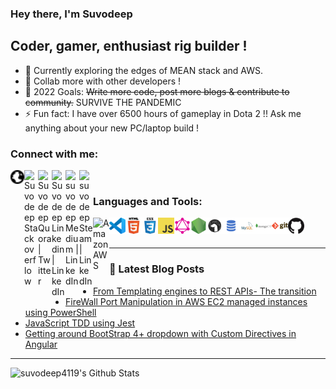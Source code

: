 ### Hey there, I'm Suvodeep

## Coder, gamer, enthusiast rig builder !


- 🌱 Currently exploring the edges of MEAN stack and AWS.
- 👯 Collab more with other developers !
- 🥅 2022 Goals: ~~Write more code, post more blogs & contribute to community.~~ SURVIVE THE PANDEMIC
- ⚡ Fun fact: I have over 6500 hours of gameplay in Dota 2 !! Ask me anything about your new PC/laptop build !

### Connect with me:

[<img align="left" alt="myPortfolio" width="22px" src="https://raw.githubusercontent.com/iconic/open-iconic/master/svg/globe.svg" />][website]
[<img align="left" alt="SuvodeepStackoverflow" width="22px" src="https://simpleicons.org/icons/stackoverflow.svg" />][stackoverflow]
[<img align="left" alt="SuvodeepQuora | Twitter" width="22px" src="https://simpleicons.org/icons/quora.svg" />][quora]
[<img align="left" alt="SuvodeepLinkedin | LinkedIn" width="22px" src="https://cdn.jsdelivr.net/npm/simple-icons@v3/icons/linkedin.svg" />][linkedin]
[<img align="left" alt="suvodeepMedium | LinkedIn" width="22px" src="https://simpleicons.org/icons/medium.svg" />][medium]
[<img align="left" alt="suvodeepSteam | LinkedIn" width="22px" src="https://simpleicons.org/icons/steam.svg" />][steam]

<br />

### Languages and Tools:

<img align="left" alt="AmazonAWS" width="26px" src="https://simpleicons.org/icons/amazonaws.svg" />
<img align="left" alt="Visual Studio Code" width="26px" src="https://raw.githubusercontent.com/github/explore/80688e429a7d4ef2fca1e82350fe8e3517d3494d/topics/visual-studio-code/visual-studio-code.png" />
<img align="left" alt="HTML5" width="26px" src="https://raw.githubusercontent.com/github/explore/80688e429a7d4ef2fca1e82350fe8e3517d3494d/topics/html/html.png" />
<img align="left" alt="CSS3" width="26px" src="https://raw.githubusercontent.com/github/explore/80688e429a7d4ef2fca1e82350fe8e3517d3494d/topics/css/css.png" />
<img align="left" alt="JavaScript" width="26px" src="https://raw.githubusercontent.com/github/explore/80688e429a7d4ef2fca1e82350fe8e3517d3494d/topics/javascript/javascript.png" />
<img align="left" alt="GraphQL" width="26px" src="https://raw.githubusercontent.com/github/explore/80688e429a7d4ef2fca1e82350fe8e3517d3494d/topics/graphql/graphql.png" />
<img align="left" alt="Node.js" width="26px" src="https://raw.githubusercontent.com/github/explore/80688e429a7d4ef2fca1e82350fe8e3517d3494d/topics/nodejs/nodejs.png" />
<img align="left" alt="Deno" width="26px" src="https://raw.githubusercontent.com/github/explore/361e2821e2dea67711cde99c9c40ed357061cf27/topics/deno/deno.png" />
<img align="left" alt="SQL" width="26px" src="https://raw.githubusercontent.com/github/explore/80688e429a7d4ef2fca1e82350fe8e3517d3494d/topics/sql/sql.png" />
<img align="left" alt="MySQL" width="26px" src="https://raw.githubusercontent.com/github/explore/80688e429a7d4ef2fca1e82350fe8e3517d3494d/topics/mysql/mysql.png" />
<img align="left" alt="MongoDB" width="26px" src="https://raw.githubusercontent.com/github/explore/80688e429a7d4ef2fca1e82350fe8e3517d3494d/topics/mongodb/mongodb.png" />
<img align="left" alt="Git" width="26px" src="https://raw.githubusercontent.com/github/explore/80688e429a7d4ef2fca1e82350fe8e3517d3494d/topics/git/git.png" />
<img align="left" alt="GitHub" width="26px" src="https://raw.githubusercontent.com/github/explore/78df643247d429f6cc873026c0622819ad797942/topics/github/github.png" />

<br />
<br />

<!-- --- -->

<!-- ### 📺 Latest YouTube Videos -->

<!-- YOUTUBE:START -->

<!-- - [Building BATTLESHIPS Multiplayer Game with Node.js, Express, Socket.io, Heroku | (2/3)](https://www.youtube.com/watch?v=TpAwggQJPUQ)
- [GSAP Typing Animation | Tween & Timeline Basics (2020)](https://www.youtube.com/watch?v=ZT66N5hBiCE)
- [Next Level GitHub Profile README (NEW) | How To Create An Amazing Profile ReadMe With GitHub Actions](https://www.youtube.com/watch?v=ECuqb5Tv9qI)
- [There's more to CONSOLE than .log( ) | Things you didn't know console could do!!](https://www.youtube.com/watch?v=_-bHhEGcDiQ)
- [Simple React.js User Login Authentication | Auth0](https://www.youtube.com/watch?v=MqczHS3Z2bc) -->
<!-- YOUTUBE:END -->

---

### 📕 Latest Blog Posts

- [From Templating engines to REST APIs- The transition](https://medium.com/@suvodeep4119/from-templating-engines-to-rest-apis-the-transition-74d2afeee329)
- [FireWall Port Manipulation in AWS EC2 managed instances using PowerShell](https://medium.com/tensult/remotely-open-close-firewall-ports-in-ec2-managed-instance-using-powershell-scripts-4d6284ee68eb)
- [JavaScript TDD using Jest](https://medium.com/@suvodeep4119/javascript-tdd-using-jest-9b535c6be7be)
- [Getting around BootStrap 4+ dropdown with Custom Directives in Angular](https://medium.com/@suvodeep4119/getting-around-bootstap-4-dropdown-with-custom-directives-in-angular-open-vs-show-a6af8e4b15c8)

---

<img align="left" alt="suvodeep4119's Github Stats" src="https://github-readme-stats.codestackr.vercel.app/api?username=suvodeep4119&show_icons=true&hide_border=true" />

[website]: https://www.suvodeepdas.com/
[twitter]: https://twitter.com/DasSuvodeep
[linkedin]: https://www.linkedin.com/in/suvodeep-das-06374489/
[stackoverflow]: https://stackoverflow.com/users/10604369/1dx?tab=profile
[quora]: https://www.quora.com/profile/Suvodeep-Das-2
[medium]: https://medium.com/me/stories/public
[steam]: https://steamcommunity.com/profiles/76561198067746124/

<!-- [webdevplaylist]: https://www.youtube.com/playlist?list=PLkwxH9e_vrAJ0WbEsFA9W3I1W-g_BTsbt
[jsplaylist]: https://www.youtube.com/playlist?list=PLkwxH9e_vrALRJKu7wfXby3MKeflhTu6B
[cssplaylist]: https://www.youtube.com/playlist?list=PLkwxH9e_vrALSdvZuEh6gqQdmDoDIoqz4
[reactplaylist]: https://www.youtube.com/playlist?list=PLkwxH9e_vrAK4TdffpxKY3QGyHCpxFcQ0 -->
